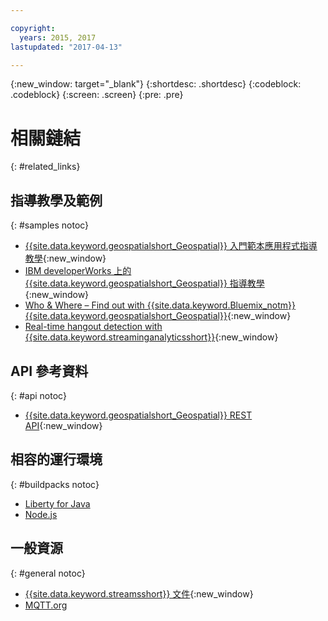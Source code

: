 ```yaml
---

copyright:
  years: 2015, 2017
lastupdated: "2017-04-13"

---
```


<!-- Attribute definitions -->
{:new_window: target="_blank"}
{:shortdesc: .shortdesc}
{:codeblock: .codeblock}
{:screen: .screen}
{:pre: .pre}

# 相關鏈結
{: #related_links}

## 指導教學及範例
{: #samples notoc}

* [{{site.data.keyword.geospatialshort_Geospatial}} 入門範本應用程式指導教學](https://www.ibm.com/developerworks/library/mo-monitordevices-app/index.html){:new_window}
* [IBM developerWorks 上的 {{site.data.keyword.geospatialshort_Geospatial}} 指導教學](http://www.ibm.com/developerworks/topics/geospatial%20analytics%20service){:new_window}
* [Who & Where – Find out with {{site.data.keyword.Bluemix_notm}}{{site.data.keyword.geospatialshort_Geospatial}}](https://developer.ibm.com/bluemix/2014/12/17/find-bluemix-geospatial-analytics){:new_window}
* [Real-time hangout detection with {{site.data.keyword.streaminganalyticsshort}}](https://developer.ibm.com/bluemix/2016/05/27/real-time-hangout-detection/){:new_window}


## API 參考資料
{: #api notoc}

* [{{site.data.keyword.geospatialshort_Geospatial}} REST API](https://console.ng.bluemix.net/apidocs/246){:new_window}

## 相容的運行環境
{: #buildpacks notoc}

* [Liberty for Java](/docs/runtimes/liberty/index.html#liberty)
* [Node.js](/docs/runtimes/nodejs/index.html#nodejs)

## 一般資源

{: #general notoc}
* [{{site.data.keyword.streamsshort}} 文件](http://www.ibm.com/support/knowledgecenter/SSCRJU_4.2.1/com.ibm.streams.welcome.doc/doc/kc-homepage.html){:new_window}
* [MQTT.org](http://mqtt.org/)
